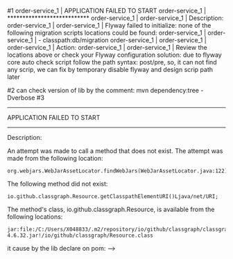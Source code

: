 #1
order-service_1  | APPLICATION FAILED TO START
order-service_1  | ***************************
order-service_1  | 
order-service_1  | Description:
order-service_1  | 
order-service_1  | Flyway failed to initialize: none of the following migration scripts locations could be found:
order-service_1  | 
order-service_1  |      - classpath:db/migration
order-service_1  | 
order-service_1  | 
order-service_1  | Action:
order-service_1  | 
order-service_1  | Review the locations above or check your Flyway configuration
solution: due to flyway core auto check script follow the path syntax: post/pre, so, it can not find any scrip, we can fix by temporary disable flyway and design scrip path later

#2
can check version of lib by the comment:  mvn dependency:tree -Dverbose
#3
***************************
APPLICATION FAILED TO START
***************************

Description:

An attempt was made to call a method that does not exist. The attempt was made from the following location:

    org.webjars.WebJarAssetLocator.findWebJars(WebJarAssetLocator.java:122)

The following method did not exist:

    io.github.classgraph.Resource.getClasspathElementURI()Ljava/net/URI;

The method's class, io.github.classgraph.Resource, is available from the following locations:

    jar:file:/C:/Users/X048833/.m2/repository/io/github/classgraph/classgraph/4.6.32/classgraph-4.6.32.jar!/io/github/classgraph/Resource.class

it cause by the lib declare on pom:
<dependency>-->
<!--			<groupId>org.springdoc</groupId>-->
<!--			<artifactId>springdoc-openapi-core</artifactId>-->
<!--			<version>1.1.49</version>-->
<!--		</dependency>-->
<!--		<dependency>-->
<!--			<groupId>org.springdoc</groupId>-->
<!--			<artifactId>springdoc-openapi-ui</artifactId>-->
<!--			<version>1.1.49</version>-->
<!--		</dependency>
SOLUTION: temporary disable and handle swagger later

#4
api-gateway_1    | ***************************
api-gateway_1    | APPLICATION FAILED TO START
api-gateway_1    | ***************************
api-gateway_1    | 
api-gateway_1    | Description:
api-gateway_1    | 
api-gateway_1    | Failed to bind properties under 'spring.kafka.consumer.value-deserializer' to java.lang.Class<?>:
api-gateway_1    | 
api-gateway_1    |     Property: spring.kafka.consumer.value-deserializer
api-gateway_1    |     Value: com.ewolff.microservice.invoicing.events.InvoiceDeserializer
api-gateway_1    |     Origin: class path resource [application.properties] from icommerce-api-gateway-0.0.1-SNAPSHOT.jar - 6:42
api-gateway_1    |     Reason: No converter found capable of converting from type [java.lang.String] to type [java.lang.Class<?>]
api-gateway_1    | 
api-gateway_1    | Action:
api-gateway_1    | 
api-gateway_1    | Update your application's configuration
api-gateway_1    | 
SOLOTION: temporary lock the config `spring.kafka.consumer.value-deserializer` on application.properties and fix it later
#5 note: 
recommend: change user service to customer service, api gateway to communication service

#6
after remove container and rebuild new replace postgres container
still cant drop db by scrip
postgres_1       | server started
postgres_1       | CREATE DATABASE
postgres_1       | 
postgres_1       | 
postgres_1       | /usr/local/bin/docker-entrypoint.sh: running /docker-entrypoint-initdb.d/create_user_table.sql
postgres_1       | 2020-12-10 16:07:27.090 UTC [71] ERROR:  cannot drop the currently open database
postgres_1       | 2020-12-10 16:07:27.090 UTC [71] STATEMENT:  DROP DATABASE IF EXISTS dbuser;
postgres_1       | psql:/docker-entrypoint-initdb.d/create_user_table.sql:1: ERROR:  cannot drop the currently open database


#7
redis.clients.jedis.exceptions.JedisConnectionException: Failed connecting to localhost:6379
>> change the host to redis container name

#8[Mongo]
com.mongodb.MongoCommandException: Command failed with error 13 (Unauthorized): 'command insert requires authentication' on server mongo:27017. The full response is {"ok": 0.0, "errmsg": "command insert requires authentication", "code": 13, "codeName": "Unauthorized"}
>> need to define an Icommerce Exception
>> solution: add
    spring.data.mongodb.username=admin
    spring.data.mongodb.password=123456
com.mongodb.MongoCommandException: Command failed with error 17 (ProtocolError): 'Attempt to switch database target during SASL authentication.' on server mongo:27017. The full response is {"ok": 0.0, "errmsg": "Attempt to switch database target during SASL authentication.", "code": 17, "codeName": "ProtocolError"}
>> spring.data.mongodb.database=admin
Query failed with error code 2 and error message 'Field 'locale' is invalid
annotation used @Document(collation = "user-activity"), just remove the collection from the @Document annotation provided by spring-data and replace it with @Document("user-activity")

#9 Servlet.service() for servlet [dispatcherServlet] in context with path [] threw exception [Request processing failed; nested exception is org.springframework.http.converter.HttpMessageNotWritableException: Could not write JSON: Infinite recursion (StackOverflowError)
>> https://stackoverflow.com/questions/3325387/infinite-recursion-with-jackson-json-and-hibernate-jpa-issue